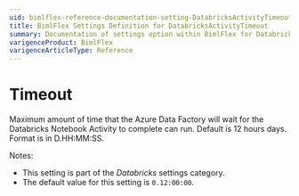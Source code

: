 ```yaml
---
uid: bimlflex-reference-documentation-setting-DatabricksActivityTimeout
title: BimlFlex Settings Definition for DatabricksActivityTimeout
summary: Documentation of settings option within BimlFlex for DatabricksActivityTimeout
varigenceProduct: BimlFlex
varigenceArticleType: Reference
---
```


# Timeout

Maximum amount of time that the Azure Data Factory will wait for the Databricks Notebook Activity to complete can run. Default is 12 hours days. Format is in D.HH:MM:SS.

Notes:

* This setting is part of the *Databricks* settings category.
* The default value for this setting is `0.12:00:00`.

